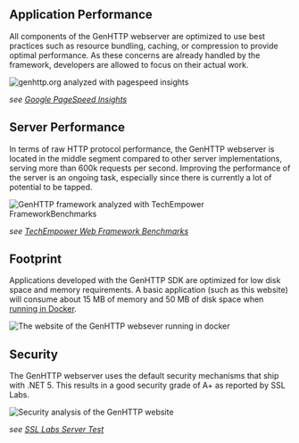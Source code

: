 ﻿## Application Performance

All components of the GenHTTP webserver are optimized to use best practices such as
resource bundling, caching, or compression to provide optimal performance. As these concerns
are already handled by the framework, developers are allowed to focus on their actual work.

![genhttp.org analyzed with pagespeed insights](/images/pagespeed.png)

*see [Google PageSpeed Insights](https://developers.google.com/speed/pagespeed/insights/?url=https%3A%2F%2Fgenhttp.org%2F)*

## Server Performance

In terms of raw HTTP protocol performance, the GenHTTP webserver is located in the middle segment compared to
other server implementations, serving more than 600k requests per second. Improving the performance of the server is
an ongoing task, especially since there is currently a lot of potential to be tapped.

![GenHTTP framework analyzed with TechEmpower FrameworkBenchmarks](/images/tfb.png)

*see [TechEmpower Web Framework Benchmarks](https://www.techempower.com/benchmarks/#section=data-r20&hw=ph&test=composite&a=2)*

## Footprint

Applications developed with the GenHTTP SDK are optimized for low disk space and memory requirements. A basic application
(such as this website) will consume about 15 MB of memory and 50 MB of disk space when
[running in Docker](/documentation/hosting/).

![The website of the GenHTTP websever running in docker](/images/footprint.png)

## Security

The GenHTTP webserver uses the default security mechanisms that ship with .NET 5. This results in
a good security grade of A+ as reported by SSL Labs.

![Security analysis of the GenHTTP website](/images/ssl_labs.png)

*see [SSL Labs Server Test](https://www.ssllabs.com/ssltest/analyze.html?d=genhttp.org&latest)*